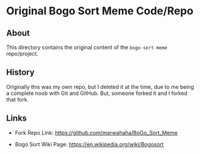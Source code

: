 # Original Bogo Sort Meme Code/Repo

## About

This directory contains the original content of the `bogo-sort-meme` repo/project.

## History

Originally this was my own repo, but I deleted it at the time, due to me being a complete noob with Git and GitHub. But, someone forked it and I forked that fork.

## Links

- Fork Repo Link: https://github.com/marwahaha/BoGo_Sort_Meme

- Bogo Sort Wiki Page: https://en.wikipedia.org/wiki/Bogosort
